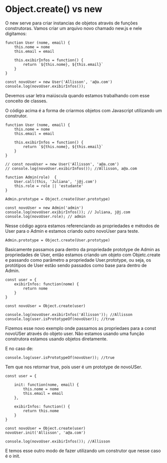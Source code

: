 # Object.create() vs new

O new serve para criar instancias de objetos através de funções construtoras. Vamos criar um arquivo novo chamado new.js e nele digitamos:

    function User (nome, email) {
        this.nome = nome
        this.email = email

        this.exibirInfos = function() {
            return `${this.nome}, ${this.email}`
        }
    }

    const novoUser = new User('Allisson', 'a@a.com')
    console.log(novoUser.exibirInfos());

Devemos usar letra maiúscula quando estamos trabalhando com esse conceito de classes.

O código acima é a forma de criarmos objetos com Javascript utilizando um construtor.

    function User (nome, email) {
        this.nome = nome
        this.email = email

        this.exibirInfos = function() {
            return `${this.nome}, ${this.email}`
        }
    }

    // const novoUser = new User('Allisson', 'a@a.com')
    // console.log(novoUser.exibirInfos()); //Allisson, a@a.com

    function Admin(role)  {
        User.call(this, 'Juliana', 'j@j.com')
        this.role = role || 'estudante'
    }

    Admin.prototype = Object.create(User.prototype)

    const novoUser = new Admin('admin')
    console.log(novoUser.exibirInfos()); // Juliana, j@j.com
    console.log(novoUser.role); // admin

Nesse código agora estamos referenciando as propriedades e métodos de User para o Admin e estamos criando outro novoUser para teste.

    Admin.prototype = Object.create(User.prototype)

Basicamente passamos para dentro da propriedade prototype de Admin as propriedades de User, então estamos criando um objeto com Objetc.create e passando como parâmetro a propriedade User.prototype, ou seja, os protótipos de User estão sendo passados como base para dentro de Admin.

    const user = {
        exibirInfos: function(nome) {
            return nome
        }
    }

    const novoUser = Object.create(user)

    console.log(novoUser.exibirInfos('Allisson')); //Allisson
    console.log(user.isPrototypeOf(novoUser)); //true

Fizemos esse novo exemplo onde passamos as propriedaes para a const novoUSer através do objeto user. Não estamos usando uma função construtora estamos usando objetos diretamente.

E no caso de:

    console.log(user.isPrototypeOf(novoUser)); //true

Tem que nos retornar true, pois user é um prototype de novoUSer.

    const user = {

        init: function(nome, email) {
            this.nome = nome
            this.email = email
        },

        exibirInfos: function() {
            return this.nome
        }
    }

    const novoUser = Object.create(user)
    novoUser.init('Allisson', 'a@a.com')

    console.log(novoUser.exibirInfos()); //Allisson

E temos esse outro modo de fazer utilizando um construtor que nesse caso é o init.
